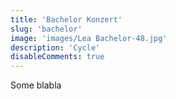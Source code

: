 ```yaml
---
title: 'Bachelor Konzert'
slug: 'bachelor'
image: 'images/Lea Bachelor-48.jpg'
description: 'Cycle'
disableComments: true
---
```


Some blabla
